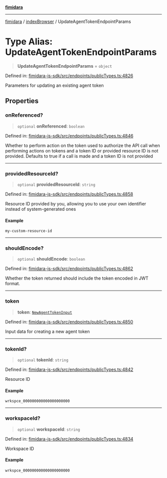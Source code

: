 [**fimidara**](../../README.md)

***

[fimidara](../../modules.md) / [indexBrowser](../README.md) / UpdateAgentTokenEndpointParams

# Type Alias: UpdateAgentTokenEndpointParams

> **UpdateAgentTokenEndpointParams** = `object`

Defined in: [fimidara-js-sdk/src/endpoints/publicTypes.ts:4826](https://github.com/softkave/fimidara/blob/feac071900ab8644442d355e5cb5db9df2f34600/fimidara-js-sdk/src/endpoints/publicTypes.ts#L4826)

Parameters for updating an existing agent token

## Properties

### onReferenced?

> `optional` **onReferenced**: `boolean`

Defined in: [fimidara-js-sdk/src/endpoints/publicTypes.ts:4846](https://github.com/softkave/fimidara/blob/feac071900ab8644442d355e5cb5db9df2f34600/fimidara-js-sdk/src/endpoints/publicTypes.ts#L4846)

Whether to perform action on the token used to authorize the API call when performing actions on tokens and a token ID or provided resource ID is not provided. Defaults to true if a call is made and a token ID is not provided

***

### providedResourceId?

> `optional` **providedResourceId**: `string`

Defined in: [fimidara-js-sdk/src/endpoints/publicTypes.ts:4858](https://github.com/softkave/fimidara/blob/feac071900ab8644442d355e5cb5db9df2f34600/fimidara-js-sdk/src/endpoints/publicTypes.ts#L4858)

Resource ID provided by you, allowing you to use your own identifier instead of system-generated ones

#### Example

```
my-custom-resource-id
```

***

### shouldEncode?

> `optional` **shouldEncode**: `boolean`

Defined in: [fimidara-js-sdk/src/endpoints/publicTypes.ts:4862](https://github.com/softkave/fimidara/blob/feac071900ab8644442d355e5cb5db9df2f34600/fimidara-js-sdk/src/endpoints/publicTypes.ts#L4862)

Whether the token returned should include the token encoded in JWT format.

***

### token

> **token**: [`NewAgentTokenInput`](NewAgentTokenInput.md)

Defined in: [fimidara-js-sdk/src/endpoints/publicTypes.ts:4850](https://github.com/softkave/fimidara/blob/feac071900ab8644442d355e5cb5db9df2f34600/fimidara-js-sdk/src/endpoints/publicTypes.ts#L4850)

Input data for creating a new agent token

***

### tokenId?

> `optional` **tokenId**: `string`

Defined in: [fimidara-js-sdk/src/endpoints/publicTypes.ts:4842](https://github.com/softkave/fimidara/blob/feac071900ab8644442d355e5cb5db9df2f34600/fimidara-js-sdk/src/endpoints/publicTypes.ts#L4842)

Resource ID

#### Example

```
wrkspce_000000000000000000000
```

***

### workspaceId?

> `optional` **workspaceId**: `string`

Defined in: [fimidara-js-sdk/src/endpoints/publicTypes.ts:4834](https://github.com/softkave/fimidara/blob/feac071900ab8644442d355e5cb5db9df2f34600/fimidara-js-sdk/src/endpoints/publicTypes.ts#L4834)

Workspace ID

#### Example

```
wrkspce_000000000000000000000
```
